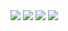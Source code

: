 
<img src="https://imgur.com/gallery/rick-astley-signature-music-video-recreated-Z1VWaMH" border="0" />
<img src="https://imgur.com/gallery/first-rickroll-UkOdz5H" border="0" />
<img src="https://imgur.com/gallery/hes-still-got-kOuFTl6" border="0" />
<img src="https://imgur.com/gallery/strangers-to-love-TCcdsaK" border="0" />
